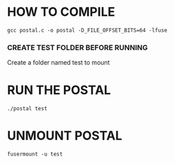 # HOW TO COMPILE
```
gcc postal.c -o postal -D_FILE_OFFSET_BITS=64 -lfuse
```
### CREATE TEST FOLDER BEFORE RUNNING
Create a folder named test to mount

# RUN THE POSTAL
```
./postal test
```
# UNMOUNT POSTAL
```
fusermount -u test
